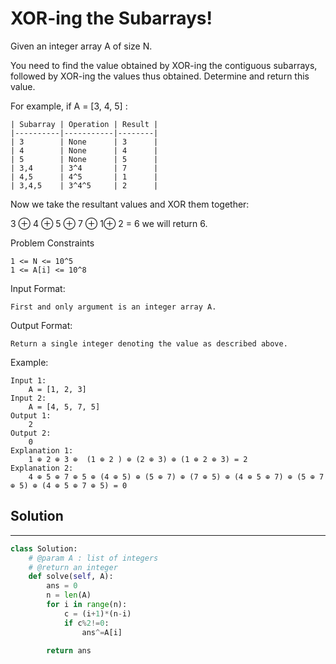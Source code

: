<h1>XOR-ing the Subarrays!</h1>

<p>
Given an integer array A of size N.

You need to find the value obtained by XOR-ing the contiguous subarrays, followed by XOR-ing the values thus obtained. Determine and return this value.

For example, if A = [3, 4, 5] :

    | Subarray | Operation | Result |
    |----------|-----------|--------|
    | 3        | None      | 3      |
    | 4        | None      | 4      |
    | 5        | None      | 5      |
    | 3,4      | 3^4       | 7      |
    | 4,5      | 4^5       | 1      |
    | 3,4,5    | 3^4^5     | 2      |

Now we take the resultant values and XOR them together:

3 ⊕ 4 ⊕ 5 ⊕ 7 ⊕ 1⊕ 2 = 6 we will return 6.

Problem Constraints

    1 <= N <= 10^5
    1 <= A[i] <= 10^8

Input Format:

    First and only argument is an integer array A.
Output Format:

    Return a single integer denoting the value as described above.

Example:

    Input 1:
        A = [1, 2, 3]
    Input 2:
        A = [4, 5, 7, 5]
    Output 1:
        2
    Output 2:
        0
    Explanation 1:
        1 ⊕ 2 ⊕ 3 ⊕  (1 ⊕ 2 ) ⊕ (2 ⊕ 3) ⊕ (1 ⊕ 2 ⊕ 3) = 2
    Explanation 2:
        4 ⊕ 5 ⊕ 7 ⊕ 5 ⊕ (4 ⊕ 5) ⊕ (5 ⊕ 7) ⊕ (7 ⊕ 5) ⊕ (4 ⊕ 5 ⊕ 7) ⊕ (5 ⊕ 7 ⊕ 5) ⊕ (4 ⊕ 5 ⊕ 7 ⊕ 5) = 0

<h2>Solution</h2>

***

```python
class Solution:
    # @param A : list of integers
    # @return an integer
    def solve(self, A):
        ans = 0
        n = len(A)
        for i in range(n):
            c = (i+1)*(n-i)
            if c%2!=0:
                ans^=A[i]
                
        return ans
```